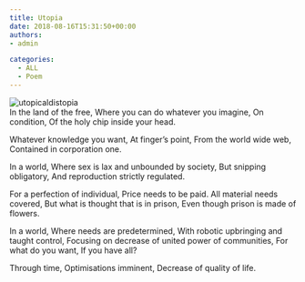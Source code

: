 ```yaml
---
title: Utopia
date: 2018-08-16T15:31:50+00:00
authors:
- admin

categories:
  - ALL
  - Poem
---
```

![utopicaldistopia](posts/utopicaldistopia.jpg "")  
In the land of the free,
Where you can do whatever you imagine,
On condition,
Of the holy chip inside your head.

Whatever knowledge you want,
At finger’s point,
From the world wide web,
Contained in corporation one.

In a world,
Where sex is lax and unbounded by society,
But snipping obligatory,
And reproduction strictly regulated.

For a perfection of individual,
Price needs to be paid.
All material needs covered,
But what is thought that is in prison,
Even though prison is made of flowers.

In a world,
Where needs are predetermined,
With robotic upbringing and taught control,
Focusing on decrease of united power of communities,
For what do you want,
If you have all?

Through time,
Optimisations imminent,
Decrease of quality of life.
